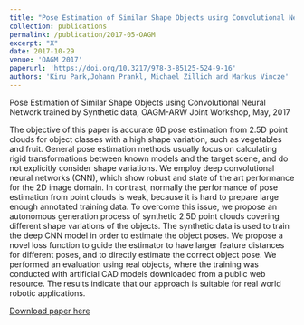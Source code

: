 ```yaml
---
title: "Pose Estimation of Similar Shape Objects using Convolutional Neural Network trained by Synthetic data"
collection: publications
permalink: /publication/2017-05-OAGM
excerpt: "X"
date: 2017-10-29
venue: 'OAGM 2017'
paperurl: 'https://doi.org/10.3217/978-3-85125-524-9-16'
authors: 'Kiru Park,Johann Prankl, Michael Zillich and Markus Vincze'
---
```

Pose Estimation of Similar Shape Objects using Convolutional Neural Network trained by Synthetic data, OAGM-ARW Joint Workshop, May, 2017

The objective of this paper is accurate 6D pose estimation from 2.5D point clouds for object classes with a high shape variation, such as vegetables and fruit. General pose estimation methods usually focus on calculating rigid transformations between known models and the target scene, and do not explicitly consider shape variations. We employ deep convolutional neural networks (CNN), which show robust and state of the art performance for the 2D image domain. In contrast, normally the performance of pose estimation from point clouds is weak, because it is hard to prepare large enough annotated training data. To overcome this issue, we propose an autonomous generation process of synthetic 2.5D point clouds covering different shape variations of the objects. The synthetic data is used to train the deep CNN model in order to estimate the object poses. We propose a novel loss function to guide the estimator to have larger feature distances for different poses, and to directly estimate the correct object pose. We performed an evaluation using real objects, where the training
was conducted with artificial CAD models downloaded from a public web resource. The results indicate that our approach is suitable for real world robotic applications.


[Download paper here](https://doi.org/10.3217/978-3-85125-524-9-16)
